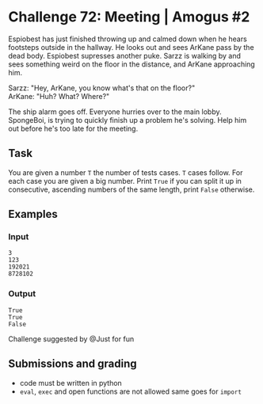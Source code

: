 # Challenge 72: Meeting | Amogus #2

Espiobest has just finished throwing up and calmed down when he hears footsteps outside in the hallway. He looks out and sees ArKane pass by the dead body. Espiobest supresses another puke. Sarzz is walking by and sees something weird on the floor in the distance, and ArKane approaching him.

Sarzz: "Hey, ArKane, you know what's that on the floor?"  
ArKane: "Huh? What? Where?"

The ship alarm goes off. Everyone hurries over to the main lobby. SpongeBoi, is trying to quickly finish up a problem he's solving. Help him out before he's too late for the meeting.

## Task

You are given a number `T` the number of tests cases. `T` cases follow. For each case you are given a big number. Print `True` if you can split it up in consecutive, ascending numbers of the same length, print `False` otherwise.

## Examples

### Input
```
3
123
192021
8728102
```

### Output
```
True
True
False
```

Challenge suggested by @Just for fun

## Submissions and grading

- code must be written in python
- `eval`, `exec` and open functions are not allowed same goes for `import`